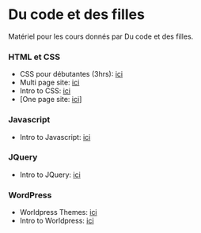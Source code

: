 # Du code et des filles

Matériel pour les cours donnés par Du code et des filles.

### HTML et CSS
- CSS pour débutantes (3hrs): [ici](https://celineben.github.io/codeetfilles/ge-css-fundamentals-FR-3hrs/cours.html)
- Multi page site: [ici](https://celineben.github.io/codeetfilles/llc-html-css-multi-page-site-FR/cours.html)
- Intro to CSS: [ici](https://celineben.github.io/codeetfilles/llc-css-fundamentals-FR/cours.html)
- [One page site: [ici](https://celineben.github.io/codeetfilles/llc-html-css-one-page-FR/cours.html)] 

### Javascript
- Intro to Javascript: [ici](https://celineben.github.io/codeetfilles/llc-intro-to-javascript-FR/slides_fr.html)

### JQuery
- Intro to JQuery: [ici](https://celineben.github.io/codeetfilles/llc-jquery-FR/index-fr.html)

### WordPress
- Worldpress Themes: [ici](https://celineben.github.io/codeetfilles/llc-wp-themes-FR/cours.html)
- Intro to Worldpress: [ici](https://celineben.github.io/codeetfilles/llc-intro-to-wordpress-FR/slides_fr.html)
